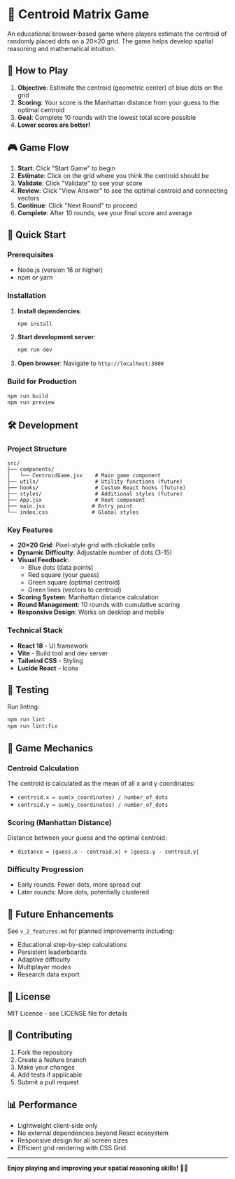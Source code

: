 # 🧠 Centroid Matrix Game

An educational browser-based game where players estimate the centroid of randomly placed dots on a 20×20 grid. The game helps develop spatial reasoning and mathematical intuition.

## 🎯 How to Play

1. **Objective**: Estimate the centroid (geometric center) of blue dots on the grid
2. **Scoring**: Your score is the Manhattan distance from your guess to the optimal centroid
3. **Goal**: Complete 10 rounds with the lowest total score possible
4. **Lower scores are better!**

## 🎮 Game Flow

1. **Start**: Click "Start Game" to begin
2. **Estimate**: Click on the grid where you think the centroid should be
3. **Validate**: Click "Validate" to see your score
4. **Review**: Click "View Answer" to see the optimal centroid and connecting vectors
5. **Continue**: Click "Next Round" to proceed
6. **Complete**: After 10 rounds, see your final score and average

## 🚀 Quick Start

### Prerequisites
- Node.js (version 16 or higher)
- npm or yarn

### Installation

1. **Install dependencies**:
   ```bash
   npm install
   ```

2. **Start development server**:
   ```bash
   npm run dev
   ```

3. **Open browser**:
   Navigate to `http://localhost:3000`

### Build for Production

```bash
npm run build
npm run preview
```

## 🛠️ Development

### Project Structure
```
src/
├── components/
│   └── CentroidGame.jsx    # Main game component
├── utils/                  # Utility functions (future)
├── hooks/                  # Custom React hooks (future)
├── styles/                 # Additional styles (future)
├── App.jsx                 # Root component
├── main.jsx               # Entry point
└── index.css              # Global styles
```

### Key Features

- **20×20 Grid**: Pixel-style grid with clickable cells
- **Dynamic Difficulty**: Adjustable number of dots (3-15)
- **Visual Feedback**: 
  - Blue dots (data points)
  - Red square (your guess)
  - Green square (optimal centroid)
  - Green lines (vectors to centroid)
- **Scoring System**: Manhattan distance calculation
- **Round Management**: 10 rounds with cumulative scoring
- **Responsive Design**: Works on desktop and mobile

### Technical Stack

- **React 18** - UI framework
- **Vite** - Build tool and dev server
- **Tailwind CSS** - Styling
- **Lucide React** - Icons

## 🧪 Testing

Run linting:
```bash
npm run lint
npm run lint:fix
```

## 🎯 Game Mechanics

### Centroid Calculation
The centroid is calculated as the mean of all x and y coordinates:
- `centroid.x = sum(x_coordinates) / number_of_dots`
- `centroid.y = sum(y_coordinates) / number_of_dots`

### Scoring (Manhattan Distance)
Distance between your guess and the optimal centroid:
- `distance = |guess.x - centroid.x| + |guess.y - centroid.y|`

### Difficulty Progression
- Early rounds: Fewer dots, more spread out
- Later rounds: More dots, potentially clustered

## 🔮 Future Enhancements

See `v_2_features.md` for planned improvements including:
- Educational step-by-step calculations
- Persistent leaderboards
- Adaptive difficulty
- Multiplayer modes
- Research data export

## 📝 License

MIT License - see LICENSE file for details

## 🤝 Contributing

1. Fork the repository
2. Create a feature branch
3. Make your changes
4. Add tests if applicable
5. Submit a pull request

## 📊 Performance

- Lightweight client-side only
- No external dependencies beyond React ecosystem
- Responsive design for all screen sizes
- Efficient grid rendering with CSS Grid

---

**Enjoy playing and improving your spatial reasoning skills!** 🧠✨ 